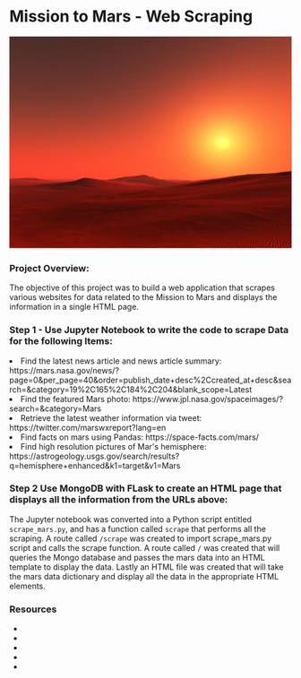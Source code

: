 # Mission to Mars - Web Scraping

<img src="mars-surface_img.jpg" alt="">

<div>
 <h3>Project Overview:</h3
 <p>The objective of this project was to build a web application that scrapes various websites for data related to the Mission to Mars and displays the information in a single HTML page.</p>
</div>

<div>
 <h3>Step 1 - Use Jupyter Notebook to write the code to scrape Data for the following Items:</h3
   <ul>
  <li>Find the latest news article and news article summary: https://mars.nasa.gov/news/?page=0&per_page=40&order=publish_date+desc%2Ccreated_at+desc&search=&category=19%2C165%2C184%2C204&blank_scope=Latest</li>
  <li>Find the featured Mars photo: https://www.jpl.nasa.gov/spaceimages/?search=&category=Mars</li>
  <li>Retrieve the latest weather information via tweet: https://twitter.com/marswxreport?lang=en</li>
  <li>Find facts on mars using Pandas: https://space-facts.com/mars/</li>
  <li>Find high resolution pictures of Mar's hemisphere: https://astrogeology.usgs.gov/search/results?q=hemisphere+enhanced&k1=target&v1=Mars </li>
  </ul>
</div>
<div>
  <h3>Step 2 Use MongoDB with FLask to create an HTML page that displays all the information from the URLs above:</h3>
  <p>
  The Jupyter notebook was converted into a Python script entitled <code>scrape_mars.py</code>, and has a function called <code>scrape</code> that performs all the scraping. A route called <code>/scrape</code> was created to import scrape_mars.py script and calls the scrape function. A route called <code>/</code> was created that will queries the Mongo database and passes the mars data into an HTML template to display the data. Lastly an HTML file was created that will take the mars data dictionary and display all the data in the appropriate HTML elements. 
  </p>
 
 <div>
  <h3>Resources</h3>
   <ul>
  <li></li>
  <li></li>
  <li></li>
  <li></li>
  <li></li>
  </ul>
  
